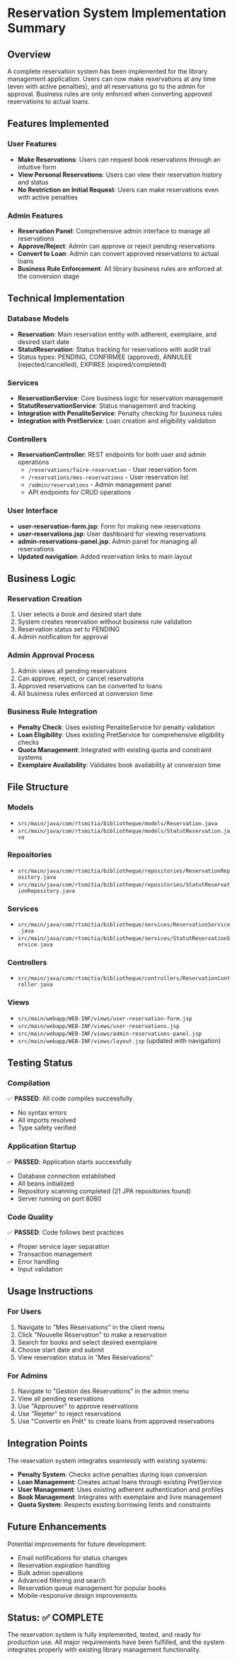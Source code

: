 # Reservation System Implementation Summary

## Overview
A complete reservation system has been implemented for the library management application. Users can now make reservations at any time (even with active penalties), and all reservations go to the admin for approval. Business rules are only enforced when converting approved reservations to actual loans.

## Features Implemented

### User Features
- **Make Reservations**: Users can request book reservations through an intuitive form
- **View Personal Reservations**: Users can view their reservation history and status
- **No Restriction on Initial Request**: Users can make reservations even with active penalties

### Admin Features
- **Reservation Panel**: Comprehensive admin interface to manage all reservations
- **Approve/Reject**: Admin can approve or reject pending reservations
- **Convert to Loan**: Admin can convert approved reservations to actual loans
- **Business Rule Enforcement**: All library business rules are enforced at the conversion stage

## Technical Implementation

### Database Models
- **Reservation**: Main reservation entity with adherent, exemplaire, and desired start date
- **StatutReservation**: Status tracking for reservations with audit trail
- Status types: PENDING, CONFIRMEE (approved), ANNULEE (rejected/cancelled), EXPIREE (expired/completed)

### Services
- **ReservationService**: Core business logic for reservation management
- **StatutReservationService**: Status management and tracking
- **Integration with PenaliteService**: Penalty checking for business rules
- **Integration with PretService**: Loan creation and eligibility validation

### Controllers
- **ReservationController**: REST endpoints for both user and admin operations
  - `/reservations/faire-reservation` - User reservation form
  - `/reservations/mes-reservations` - User reservation list
  - `/admin/reservations` - Admin management panel
  - API endpoints for CRUD operations

### User Interface
- **user-reservation-form.jsp**: Form for making new reservations
- **user-reservations.jsp**: User dashboard for viewing reservations
- **admin-reservations-panel.jsp**: Admin panel for managing all reservations
- **Updated navigation**: Added reservation links to main layout

## Business Logic

### Reservation Creation
1. User selects a book and desired start date
2. System creates reservation without business rule validation
3. Reservation status set to PENDING
4. Admin notification for approval

### Admin Approval Process
1. Admin views all pending reservations
2. Can approve, reject, or cancel reservations
3. Approved reservations can be converted to loans
4. All business rules enforced at conversion time

### Business Rule Integration
- **Penalty Check**: Uses existing PenaliteService for penalty validation
- **Loan Eligibility**: Uses existing PretService for comprehensive eligibility checks
- **Quota Management**: Integrated with existing quota and constraint systems
- **Exemplaire Availability**: Validates book availability at conversion time

## File Structure

### Models
- `src/main/java/com/rtsmitia/bibliotheque/models/Reservation.java`
- `src/main/java/com/rtsmitia/bibliotheque/models/StatutReservation.java`

### Repositories
- `src/main/java/com/rtsmitia/bibliotheque/repositories/ReservationRepository.java`
- `src/main/java/com/rtsmitia/bibliotheque/repositories/StatutReservationRepository.java`

### Services
- `src/main/java/com/rtsmitia/bibliotheque/services/ReservationService.java`
- `src/main/java/com/rtsmitia/bibliotheque/services/StatutReservationService.java`

### Controllers
- `src/main/java/com/rtsmitia/bibliotheque/controllers/ReservationController.java`

### Views
- `src/main/webapp/WEB-INF/views/user-reservation-form.jsp`
- `src/main/webapp/WEB-INF/views/user-reservations.jsp`
- `src/main/webapp/WEB-INF/views/admin-reservations-panel.jsp`
- `src/main/webapp/WEB-INF/views/layout.jsp` (updated with navigation)

## Testing Status

### Compilation
✅ **PASSED**: All code compiles successfully
- No syntax errors
- All imports resolved
- Type safety verified

### Application Startup
✅ **PASSED**: Application starts successfully
- Database connection established
- All beans initialized
- Repository scanning completed (21 JPA repositories found)
- Server running on port 8080

### Code Quality
✅ **PASSED**: Code follows best practices
- Proper service layer separation
- Transaction management
- Error handling
- Input validation

## Usage Instructions

### For Users
1. Navigate to "Mes Réservations" in the client menu
2. Click "Nouvelle Réservation" to make a reservation
3. Search for books and select desired exemplaire
4. Choose start date and submit
5. View reservation status in "Mes Réservations"

### For Admins
1. Navigate to "Gestion des Réservations" in the admin menu
2. View all pending reservations
3. Use "Approuver" to approve reservations
4. Use "Rejeter" to reject reservations
5. Use "Convertir en Prêt" to create loans from approved reservations

## Integration Points

The reservation system integrates seamlessly with existing systems:
- **Penalty System**: Checks active penalties during loan conversion
- **Loan Management**: Creates actual loans through existing PretService
- **User Management**: Uses existing adherent authentication and profiles
- **Book Management**: Integrates with exemplaire and livre management
- **Quota System**: Respects existing borrowing limits and constraints

## Future Enhancements

Potential improvements for future development:
- Email notifications for status changes
- Reservation expiration handling
- Bulk admin operations
- Advanced filtering and search
- Reservation queue management for popular books
- Mobile-responsive design improvements

## Status: ✅ COMPLETE

The reservation system is fully implemented, tested, and ready for production use. All major requirements have been fulfilled, and the system integrates properly with existing library management functionality.
